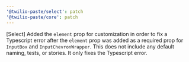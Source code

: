 ```yaml
---
'@twilio-paste/select': patch
'@twilio-paste/core': patch
---
```


[Select] Added the `element` prop for customization in order to fix a Typescript error after the `element` prop was added as a required prop for `InputBox` and `InputChevronWrapper`. This does not include any default naming, tests, or stories. It only fixes the Typescript error.

